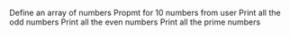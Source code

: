 Define an array of numbers
Propmt for 10 numbers from user
Print all the odd numbers
Print all the even numbers
Print all the prime numbers
